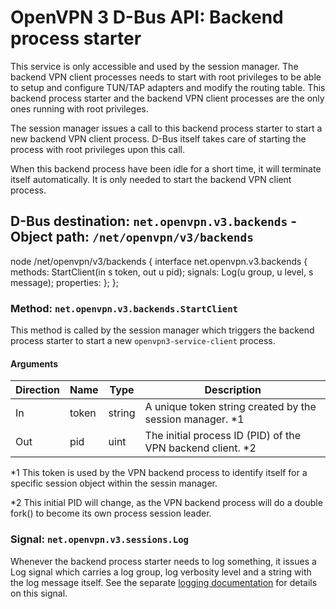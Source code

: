 OpenVPN 3 D-Bus API: Backend process starter
=============================================

This service is only accessible and used by the session manager. The
backend VPN client processes needs to start with root privileges to be
able to setup and configure TUN/TAP adapters and modify the routing
table. This backend process starter and the backend VPN client
processes are the only ones running with root privileges.

The session manager issues a call to this backend process starter to
start a new backend VPN client process. D-Bus itself takes care of
starting the process with root privileges upon this call.

When this backend process have been idle for a short time, it will
terminate itself automatically. It is only needed to start the backend
VPN client process.


D-Bus destination: `net.openvpn.v3.backends` \- Object path: `/net/openvpn/v3/backends`
---------------------------------------------------------------------------------------

node /net/openvpn/v3/backends {
  interface net.openvpn.v3.backends {
    methods:
      StartClient(in  s token,
                  out u pid);
    signals:
      Log(u group,
          u level,
          s message);
    properties:
  };
};


### Method: `net.openvpn.v3.backends.StartClient`

This method is called by the session manager which triggers the
backend process starter to start a new `openvpn3-service-client`
process.

#### Arguments

| Direction | Name         | Type        | Description                                                |
|-----------|--------------|-------------|------------------------------------------------------------|
| In        | token        | string      | A unique token string created by the session manager. *1   |
| Out       | pid          | uint        | The initial process ID (PID) of the VPN backend client. *2 |

*1 This token is used by the VPN backend process to identify itself
 for a specific session object within the sessin manager.

*2 This initial PID will change, as the VPN backend process will do a
 double fork() to become its own process session leader.


### Signal: `net.openvpn.v3.sessions.Log`

Whenever the backend process starter needs to log something, it issues
a Log signal which carries a log group, log verbosity level and a
string with the log message itself. See the separate [logging
documentation](dbus-logging.md) for details on this signal.

